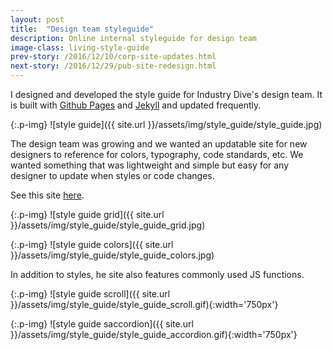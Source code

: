 ```yaml
---
layout: post
title:  "Design team styleguide"
description: Online internal styleguide for design team 
image-class: living-style-guide
prev-story: /2016/12/10/corp-site-updates.html
next-story: /2016/12/29/pub-site-redesign.html
---
```


I designed and developed the style guide for Industry Dive's design team. It is built with <a href="https://pages.github.com/" target="_blank">Github Pages</a> and <a href="https://jekyllrb.com/" target="_blank">Jekyll</a> and updated frequently. 

{:.p-img}
![style guide]({{ site.url }}/assets/img/style_guide/style_guide.jpg)

The design team was growing and we wanted an updatable site for new designers to reference for colors, typography, code standards, etc. We wanted something that was lightweight and simple but easy for any designer to update when styles or code changes. 

See this site [here](http://industrydive.github.io/living-styleguide/). 

{:.p-img}
![style guide grid]({{ site.url }}/assets/img/style_guide/style_guide_grid.jpg)

{:.p-img}
![style guide colors]({{ site.url }}/assets/img/style_guide/style_guide_colors.jpg)

In addition to styles, he site also features commonly used JS functions. 

{:.p-img}
![style guide scroll]({{ site.url }}/assets/img/style_guide/style_guide_scroll.gif){:width='750px'}

{:.p-img}
![style guide saccordion]({{ site.url }}/assets/img/style_guide/style_guide_accordion.gif){:width='750px'}